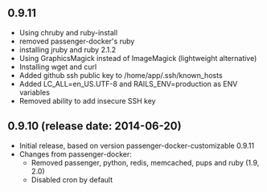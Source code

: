 ## 0.9.11

 * Using chruby and ruby-install
 * removed passenger-docker's ruby
 * installing jruby and ruby 2.1.2
 * Using GraphicsMagick instead of ImageMagick (lightweight alternative)
 * Installing wget and curl
 * Added github ssh public key to /home/app/.ssh/known_hosts
 * Added LC_ALL=en_US.UTF-8 and RAILS_ENV=production as ENV variables
 * Removed ability to add insecure SSH key

## 0.9.10 (release date: 2014-06-20)

 * Initial release, based on version passenger-docker-customizable 0.9.11
 * Changes from passenger-docker:
   * Removed passenger, python, redis, memcached, pups and ruby (1.9, 2.0)
   * Disabled cron by default

